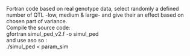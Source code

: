 Fortran code based on real genotype data, select randomly a defined number of QTL -low, medium & large- and give their an effect based on chosen part of variance.
<br />
Compile the source code:<br />
gfortran simul_ped_v2.f -o simul_ped<br />
and use aso so : <br />
./simul_ped < param_sim

